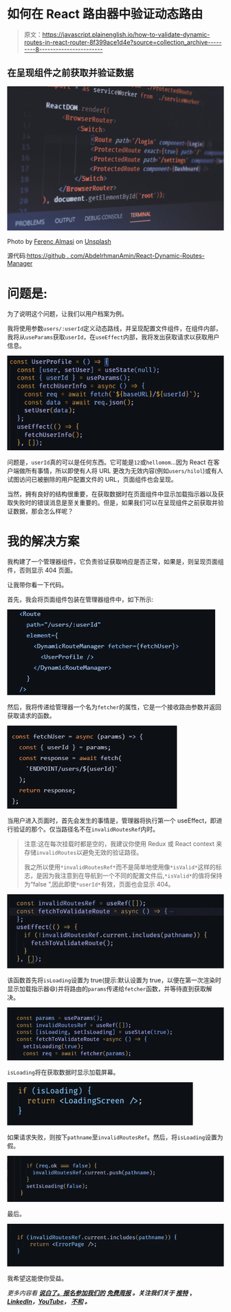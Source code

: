 # 如何在 React 路由器中验证动态路由

> 原文：<https://javascript.plainenglish.io/how-to-validate-dynamic-routes-in-react-router-8f399ace1d4e?source=collection_archive---------8----------------------->

## 在呈现组件之前获取并验证数据

![](img/86d29d19eaebfedfaee9010f31331658.png)

Photo by [Ferenc Almasi](https://unsplash.com/@flowforfrank?utm_source=medium&utm_medium=referral) on [Unsplash](https://unsplash.com?utm_source=medium&utm_medium=referral)

源代码:[https://github . com/AbdelrhmanAmin/React-Dynamic-Routes-Manager](https://github.com/AbdelrhmanAmin/React-Dynamic-Routes-Manager)

# 问题是:

为了说明这个问题，让我们以用户档案为例。

我将使用参数`users/:userId`定义动态路线，并呈现配置文件组件，在组件内部，我将从`useParams`获取`userId`，在`useEffect`内部，我将发出获取请求以获取用户信息。

![](img/fa26825aee03cc60296641f94cc86829.png)

问题是，`userId`真的可以是任何东西。它可能是`12`或`hellomom`…因为 React 在客户端做所有事情，所以即使有人将 URL 更改为无效内容(例如`users/hilol`)或有人试图访问已被删除的用户配置文件的 URL，页面组件也会呈现。

当然，拥有良好的结构很重要，在获取数据时在页面组件中显示加载指示器以及获取失败时的错误消息是至关重要的。但是，如果我们可以在呈现组件之前获取并验证数据，那会怎么样呢？

# 我的解决方案

我构建了一个管理器组件，它负责验证获取响应是否正常，如果是，则呈现页面组件，否则显示 404 页面。

让我带你看一下代码。

首先，我会将页面组件包装在管理器组件中，如下所示:

![](img/223d498c5520e05d354c53b7b851609f.png)

然后，我将传递给管理器一个名为`fetcher`的属性，它是一个接收路由参数并返回获取请求的函数。

![](img/05eb8b90a70f01e37aa1e51630c3cfa0.png)

当用户进入页面时，首先会发生的事情是，管理器将执行第一个 useEffect，即进行验证的那个。仅当路径名不在`invalidRoutesRef`内时。

> 注意:这在每次挂载时都是空的，我建议你使用 Redux 或 React context 来存储`invalidRoutes`以避免无效的验证路径。
> 
> 我之所以使用`*invalidRoutesRef*`而不是简单地使用像`*isValid*`这样的标志，是因为我注意到在导航到一个不同的配置文件后,`*isValid*`的值将保持为“false ”,因此即使`*userId*`有效，页面也会显示 404。

![](img/e50533fec33e2f5b42c39a72a2a6c325.png)

该函数首先将`isLoading`设置为 true(提示:默认设置为 true，以便在第一次渲染时显示加载指示器😄)并将路由的`params`传递给`fetcher`函数，并等待直到获取解决。

![](img/ce8df9cf7f69f63abbf6422b6678ad4e.png)

`isLoading`将在获取数据时显示加载屏幕。

![](img/e28cdc2afffbd8d896a291dcd3d30b56.png)

如果请求失败，则按下`pathname`至`invalidRoutesRef`。然后，将`isLoading`设置为假。

![](img/37e4229116a34adfb1651ea6fb4dc993.png)

最后。

![](img/c5602b7a7d25522cdd7e6535d0a92946.png)

我希望这能使你受益。

*更多内容看* [***说白了。报名参加我们的***](https://plainenglish.io/) **[***免费周报***](http://newsletter.plainenglish.io/) *。关注我们关于* [***推特***](https://twitter.com/inPlainEngHQ) ，[***LinkedIn***](https://www.linkedin.com/company/inplainenglish/)*，*[***YouTube***](https://www.youtube.com/channel/UCtipWUghju290NWcn8jhyAw)*，* [***不和***](https://discord.gg/GtDtUAvyhW) *。***